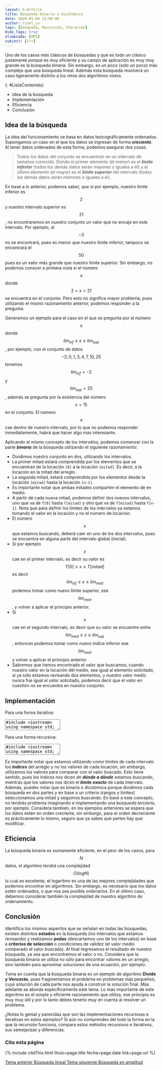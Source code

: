 ```yaml
---
layout: G-Article
title: Búsqueda binaria o dicotómica
date: 2020-01-04 12:00:00
author: rivel_co
tags: [Búsqueda, Recursión, Iteración]
Hide_Tags: true
olimpiada: [OMI]
subject: [C++]
---
```


Uno de los casos más clásicos de búsquedas y que es todo un clásico justamente porque es muy eficiente y su campo de aplicación es muy muy grande es la búsqueda binaria. Sin embargo, es un poco (sólo un poco) más complejo que una búsqueda lineal. Además esta búsqueda resolverá un caso ligeramente distinto a los otros dos algoritmos vistos.

{: #ListaContenido}
- Idea de la búsqueda
- Implementación
- Eficiencia
- Conclusión

## Idea de la búsqueda

La idea del funcionamiento se basa en datos lexicográficamente ordenados. Supongamos un caso en el que los datos se ingresan de forma ***creciente***. Al tener datos ordenados de esta forma, podemos asegurar dos cosas.

> Todos los datos del conjunto se encuentran en un intervalo de tamaños conocido. Donde el primer elemento (el menor) es el ***límite inferior*** (todos los demás datos serán mayores o iguales a él) y el último elemento (el mayor) es el ***límite superior*** del intervalo (todos los demás datos serán menores o iguales a él).

En base a lo anterior, podemos saber, que si por ejemplo, nuestro límite inferior es $$2$$ y nuestro intervalo superior es $$21$$, no encontraremos en nuestro conjunto un valor que no encaje en este intervalo. Por ejemplo, el $$-3$$ no se encontrará, pues es menor que nuestro límite inferior, tampoco se encontrará el $$50$$ pues es un valor más grande que nuestro límite superior. Sin embargo, no podemos conocer a primera vista si el número $$x$$ donde $$ 2 \lt x \lt 21 $$ se encuentra en el conjunto. Pero esto no significa mayor problema, pues utilizando el mismo razonamiento anterior, podemos responder a la pregunta.

Generamos un ejemplo para el caso en el que se pregunta por el número $$x$$ donde $$ lim_{inf} \le x \le lim_{sup} $$, por ejemplo, con el conjunto de datos $$ -2, 0, 1, 3, 4, 7, 10, 25 $$ tenemos $$ lim_{inf} = -2 $$ y $$ lim_{sup} = 25 $$, además se pregunta por la existencia del número $$ x = 15 $$ en el conjunto. El número $$x$$ cae dentro de nuestro intervalo, por lo que no podemos responder inmediatamente, habrá que hacer algo más interesante.

Aplicando el mismo concepto de los intervalos, podemos comenzar con la parte ***binaria*** de la búsqueda utilizando el siguiente razonamiento:

- Dividimos nuestro conjunto en dos, utilizando los intervalos.
- La primer mitad estará comprendida por los elementos que se encuentran de la locación `[0]` a la locación `[mitad]`. Es decir, a la locación en la mitad del arreglo.
- La segunda mitad, estará comprendida por los elementos desde la locación `[mitad]` hasta la locación `[n-1]`.
- Es importante notar que ambas mitades comparten el elemento de en medio.
- A partir de cada nueva mitad, podemos definir dos nuevos intervalos, uno que va de `T[0]` hasta `T[mitad]` y otro que va de `T[mitad]` hasta `T[n-1]`. Nota que para definir los límites de los intervalos ya estamos tomando el valor en la locación y no el número de locación.
- El número $$ x $$ que estamos buscando, deberá caer en uno de los dos intervalos, pues se encuentra en alguna parte del intervalo global (inicial).
- Si por ejemplo $$ x $$ cae en el primer intervalo, es decir su valor es $$ T[0] \le x \le T[mitad] $$ es decir $$ lim_{inf} \le x \le lim_{med} $$ podemos tomar como nuevo límite superior, ese $$ lim_{med} $$, y volver a aplicar el principio anterior.
- Si $$x$$ cae en el segundo intervalo, es decir que su valor se encuentre entre $$ lim_{med} \le x \le lim_{sup} $$, entonces podemos tomar como nuevo índice inferior ese $$ lim_{med} $$ y volver a aplicar el principio anterior.
- Sabremos que hemos encontrado el valor que buscamos, cuando nuestro valor en la locación del medio, sea igual al elemento solicitado, si ya sólo estamos revisando dos elementos, y nuestro valor medio nunca fue igual al valor solicitado, podemos decir que el valor en cuestión no se encuentra en nuestro conjunto.

## Implementación

Para una forma iterativa:

<textarea class="cpp">
#include &lt;iostream&gt;
using namespace std;

int T[100];                     // Arreglo que almacenará los datos

int Binaria(int inicio, int fin, int x){
    int medio;                  // Aquí estará el índice medio
    int inf = inicio;           // El límite inferior
    int sup = fin;              // El límite superior
    
    // Mientras no estemos revisando sólo dos datos y estemos dentro del rango
    while(sup-1 != inf && x > T[inf] && x < T[sup]){
        medio = (sup+inf)/2;        // Valor medio
        
        // La siguiente línea muestra como variaron los límites en la iteración
        // cout << inf << " " << medio << " " << sup << endl;
        
        if (T[medio] == x)          // Si encontramos la coincidencia
            return medio+1;         // devolvemos la posición con su corrección y terminamos
            
        if (x < T[medio])           // Si el valor buscado es menor al punto medio
            sup = medio;            // El nuevo límite superior será la mitad
        
        if (x > T[medio])           // Si el valor buscado es mayor al punto medio
            inf = medio;            // El nuevo límite inferior será la mitad
    }
    
    return -1;                      // Si nunca se encontró nada, devolvemos -1
}

int main(){
    
    int n;                      // Cantidad de números a ingresar
    cin >> n;
    
    for (int i=0; i<n; i++){
        cin >> T[i];            // Rellenamos nuestro arreglo
    }
    
    int x;
    cin >> x;                   // Número por el que se pregunta
    
    cout << Binaria(0, n-1, x); // Búsqueda con el limite inferior, el superior y el valor buscado
    return 0;
}</textarea>

Para una forma recursiva:

<textarea class="cpp">
#include &lt;iostream&gt;
using namespace std;

int T[100]; // Arreglo que almacenará los datos

int Binaria(int inf, int sup, int x){
    int med = (sup+inf)/2;
    
    // La siguiente línea muestra como variaron los límites en la recursión
    //cout << inf << " " << med << " " << sup << endl;
    
    if (T[med] == x)                    // El valor se ha encontrado
        return med+1;                   // Regresamos su posición +1 por el desfase de índice
    
    // Ya sólo estamos checando entre dos elementos o estamos fuera del rango (caso inicial)
    if (sup-1 == inf || x < T[inf] || x > T[sup])
        return -1;                      // No lo encontramos pues lo habríamos regresado arriba
        
    if ( x < T[med] )                   // Revisamos que entre el primer rango 
        return Binaria(inf, med, x);    // seguimos con la búsqueda en la primer mitad, con el medio como superior
    
    if ( x > T[med] )                   // Revisamos que entre el segundo rango 
        return Binaria(med, sup, x);    // seguimos con la búsqueda en la segunda mitad, con el medio como inferior
}

int main(){
    int n;                      // Cantidad de números a ingresar
    cin >> n;
    
    for (int i=0; i<n; i++){
        cin >> T[i];            // Rellenamos nuestro arreglo
    }
    
    int x;                      // Número que buscamos
    cin >> x;
    
    // Se llama la búsqueda dando el valor del límite inferior, el superior y el valor buscado
    cout << Binaria(0, n-1, x); 
    
    return 0;
}</textarea>

Es importante notar que estamos utilizando como límites de cada intervalo los ***índices*** del arreglo y no los valores de cada locación, sin embargo, utilizamos los valores para comparar con el valor buscado. Esto tiene sentido, pues los índices nos dicen de ***dónde a dónde*** estamos buscando, mientras que los valores nos dicen el ***límite exacto*** de cada intervalo. Además, puedes notar que es binaria o dicotómica porque dividimos cada búsqueda en dos partes y en base a un criterio (rangos y límites) seleccionamos una mitad y seguimos buscando. En base a este concepto, no tendrás problema imaginando e implementando una *búsqueda terciaria*, por ejemplo. Considera también, en los ejemplos anteriores se espera que los datos estén en orden creciente, sin embargo, para el orden decreciente es prácticamente lo mismo, seguro que ya sabes qué partes hay que modificar.

## Eficiencia

La búsqueda binaria es sumamente eficiente, en el peor de los casos, para $$N$$ datos, el algoritmo tendrá una complejidad $$O(log N)$$ lo cual es excelente, el logaritmo es una de las mejores complejidades que podemos encontrar en algoritmos. Sin embargo, es necesario que los datos estén ordenados, o que nos sea posible ordenarlos. En el último caso, debemos considerar también la complejidad de nuestro algoritmo de ordenamiento.

## Conclusión

Identifica los mismos aspectos que se señalan en todas las búsquedas, existen distintos **estados** en la búsqueda (los intervalos que estamos revisando) y realizamos **podas** (descartamos uno de los intervalos) en base a **criterios de selección** o condiciones de validez (el valor medio comparado al valor buscado). Al final regresamos el resultado de nuestra búsqueda, ya sea que encontremos el valor o no. Considera que la búsqueda binaria se utiliza no sólo para encontrar valores en un arreglo, sino también para aproximar soluciones de una ecuación, por ejemplo.

Toma en cuenta que la búsqueda binaria es un ejemplo de algoritmo **Divide y Vencerás**, pues fragmentamos el problema en problemas más pequeños, cuya solución de cada parte nos ayuda a construir la solución final. Más adelante se aborda específicamente este tema. Lo más importante de este algoritmo es el simple y eficiente razonamiento que utiliza, ese principio es muy muy útil y por lo tanto debes tenerlo muy en cuenta al resolver un problema.

<span>¿Notas lo genial y parecidas que son las implementaciones recursivas e iterativas en estos ejemplos? Si aún no comprendes del todo la forma en la que la recursión funciona, compara estos métodos recursivos e iterativos, sus semejanzas y diferencias.</span>

### Cita esta página

{% include citeThis.html titulo=page.title fecha=page.date link=page.url %}

<div class="Nav">
    <a id="navLeft" href="{{ site.baseurl }}/C++/Metodos/Busquedas/Lineales/" title="Búsqueda lineal &vert; #iP Code">
        Tema anterior
        <span>Búsqueda lineal</span>
    </a>
    <a id="navRight" href="{{ site.baseurl }}/C++/Metodos/Busquedas/Amplitud/Matrices/" title="Búsqueda en amplitud &vert; #iP Code">
        Tema siguiente
        <span>Búsqueda en amplitud</span>
    </a>
</div>